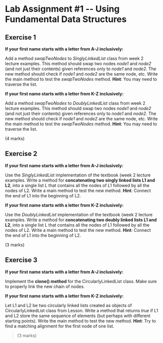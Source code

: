 # Lab Assignment #1 -- Using Fundamental Data Structures

## Exercise 1

**If your first name starts with a letter from A-J inclusively:**

Add a method *swapTwoNodes* to *SinglyLinkedList* class from week 2
lecture examples. This method should swap two nodes *node1* and *node2*
(and not just their contents) given references only to *node1* and
*node2*. The new method should check if *node1* and *node2* are the same
node, etc. Write the main method to test the *swapTwoNodes* method.
**Hint**: You may need to traverse the list.

**If your first name starts with a letter from K-Z inclusively:**

Add a method *swapTwoNodes* to *DoublyLinkedList* class from week 2
lecture examples. This method should swap two nodes *node1* and *node2*
(and not just their contents) given references only to *node1* and
*node2*. The new method should check if *node1* and *node2* are the same
node, etc. Write the main method to test the *swapTwoNodes* method.
**Hint**: You may need to traverse the list.

(4 marks)

## Exercise 2

**If your first name starts with a letter from A-J inclusively:**

Use the *SinglyLinkedList* implementation of the textbook (week 2
lecture examples. Write a method for **concatenating two singly linked
lists L1 and L2**, into a single list L that contains all the nodes of
L1 followed by all the nodes of L2. Write a main method to test the new
method. **Hint**: Connect the end of L1 into the beginning of L2.

**If your first name starts with a letter from K-Z inclusively:**

Use the *DoublyLinkedList* implementation of the textbook (week 2
lecture examples. Write a method for **concatenating two doubly linked
lists L1 and L2**, into a single list L that contains all the nodes of
L1 followed by all the nodes of L2. Write a main method to test the new
method. **Hint**: Connect the end of L1 into the beginning of L2.

(3 marks)

## Exercise 3

**If your first name starts with a letter from A-J inclusively:**

Implement the **clone() method** for the CircularlyLinkedList class.
Make sure to properly link the new chain of nodes.

**If your first name starts with a letter from K-Z inclusively:**

Let L1 and L2 be two circularly linked lists created as objects of
CircularlyLinkedList class from Lesson. Write a method that returns
*true* if L1 and L2 store the same sequence of elements (but perhaps
with different starting points). Write the main method to test the new
method. **Hint**: Try to find a matching alignment for the first node of
one list.

> (3 marks)
